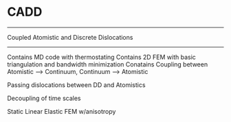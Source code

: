 # CADD
*******************************************************************
Coupled Atomistic and Discrete Dislocations 
*******************************************************************

Contains MD code with thermostating
Contains 2D FEM with basic triangulation and bandwidth minimization 
Conatains Coupling between Atomistic --> Continuum, Continuum --> Atomistic

Passing dislocations between DD and Atomistics 

Decoupling of time scales 

Static Linear Elastic FEM w/anisotropy
